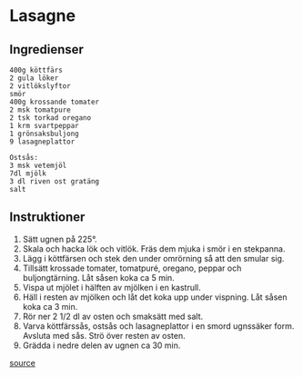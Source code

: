 # Lasagne #

## Ingredienser ##
```
400g köttfärs
2 gula löker
2 vitlökslyftor
smör
400g krossande tomater
2 msk tomatpure
2 tsk torkad oregano
1 krm svartpeppar
1 grönsaksbuljong
9 lasagneplattor

Ostsås:
3 msk vetemjöl
7dl mjölk
3 dl riven ost gratäng
salt
```

## Instruktioner ##
1. Sätt ugnen på 225°. 
2. Skala och hacka lök och vitlök. Fräs dem mjuka i smör i en stekpanna. 
3. Lägg i köttfärsen och stek den under omrörning så att den smular sig. 
4. Tillsätt krossade tomater, tomatpuré, oregano, peppar och buljongtärning. Låt såsen koka ca 5 min. 
5. Vispa ut mjölet i hälften av mjölken i en kastrull. 
6. Häll i resten av mjölken och låt det koka upp under vispning. Låt såsen koka ca 3 min. 
7. Rör ner 2 1/2 dl av osten och smaksätt med salt. 
8. Varva köttfärssås, ostsås och lasagneplattor i en smord ugnssäker form. Avsluta med sås. Strö över resten av osten. 
9. Grädda i nedre delen av ugnen ca 30 min.

[source](https://www.arla.se/recept/lasagne/)

